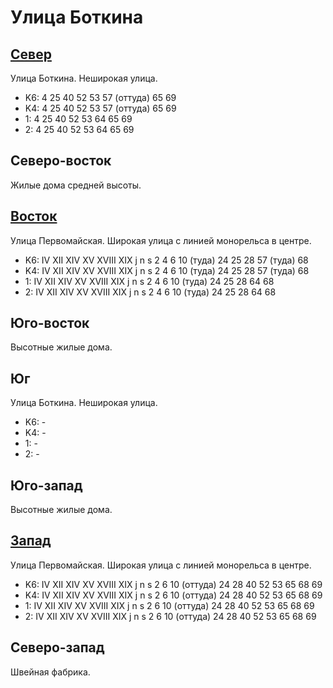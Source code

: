 # Улица Боткина

## [Север](./10410085.md)

Улица Боткина.
Неширокая улица.

* K6:   4   25  40  52  53  57 (оттуда) 65  69
* K4:   4   25  40  52  53  57 (оттуда) 65  69
* 1:    4   25  40  52  53  64  65  69
* 2:    4   25  40  52  53  64  65  69

## Северо-восток

Жилые дома средней высоты.

## [Восток](./10420090.md)

Улица Первомайская.
Широкая улица с линией монорельса в центре.

* K6:   IV  XII XIV XV  XVIII   XIX
        j   n   s
        2   4   6   10 (туда)   24  25  28  57 (туда)   68
* K4:   IV  XII XIV XV  XVIII   XIX
        j   n   s
        2   4   6   10 (туда)   24  25  28  57 (туда)   68
* 1:    IV  XII XIV XV  XVIII   XIX
        j   n   s
        2   4   6   10 (туда)   24  25  28  64  68
* 2:    IV  XII XIV XV  XVIII   XIX
        j   n   s
        2   4   6   10 (туда)   24  25  28  64  68

## Юго-восток

Высотные жилые дома.

## Юг

Улица Боткина.
Неширокая улица.

* K6:   -
* K4:   -
* 1:    -
* 2:    -

## Юго-запад

Высотные жилые дома.

## [Запад](./10400090.md)

Улица Первомайская.
Широкая улица с линией монорельса в центре.

* K6:   IV  XII XIV XV  XVIII   XIX
        j   n   s
        2   6   10 (оттуда) 24  28  40  52  53  65  68  69
* K4:   IV  XII XIV XV  XVIII   XIX
        j   n   s
        2   6   10 (оттуда) 24  28  40  52  53  65  68  69
* 1:    IV  XII XIV XV  XVIII   XIX
        j   n   s
        2   6   10 (оттуда) 24  28  40  52  53  65  68  69
* 2:    IV  XII XIV XV  XVIII   XIX
        j   n   s
        2   6   10 (оттуда) 24  28  40  52  53  65  68  69

## Северо-запад

Швейная фабрика.

